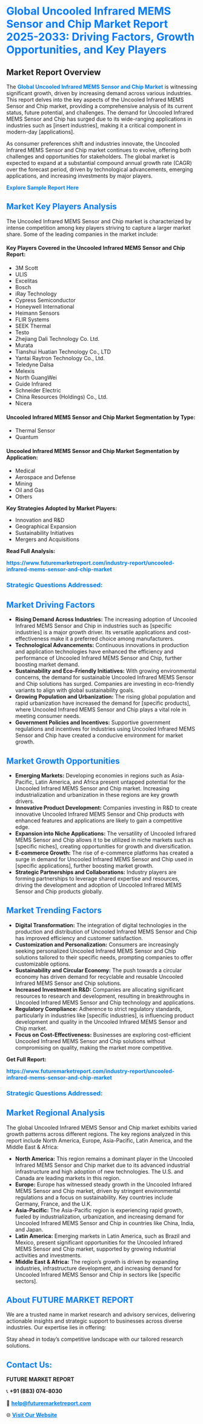 <h1 style="color: #007BFF;">Global Uncooled Infrared MEMS Sensor and Chip Market Report 2025-2033: Driving Factors, Growth Opportunities, and Key Players</h1>

<section id="overview">
<h2>Market Report Overview</h2>
<p>The <a href="https://www.futuremarketreport.com/industry-report/uncooled-infrared-mems-sensor-and-chip-market" style="color: #007BFF; text-decoration: none;"><strong>Global Uncooled Infrared MEMS Sensor and Chip Market</strong></a> is witnessing significant growth, driven by increasing demand across various industries. This report delves into the key aspects of the Uncooled Infrared MEMS Sensor and Chip market, providing a comprehensive analysis of its current status, future potential, and challenges. The demand for Uncooled Infrared MEMS Sensor and Chip has surged due to its wide-ranging applications in industries such as [insert industries], making it a critical component in modern-day [applications].</p>
<p>As consumer preferences shift and industries innovate, the Uncooled Infrared MEMS Sensor and Chip market continues to evolve, offering both challenges and opportunities for stakeholders. The global market is expected to expand at a substantial compound annual growth rate (CAGR) over the forecast period, driven by technological advancements, emerging applications, and increasing investments by major players.</p>
</section>

<section id="overview">
<p><a href="https://www.futuremarketreport.com/request-sample/reportId=81417" style="color: #007BFF; text-decoration: none;"><strong>Explore Sample Report Here</strong></a></p>
</section>

<section id="key-players">
<h2 style="color: #007BFF;">Market Key Players Analysis</h2>
<p>The Uncooled Infrared MEMS Sensor and Chip market is characterized by intense competition among key players striving to capture a larger market share. Some of the leading companies in the market include:</p>
<h4>Key Players Covered in the Uncooled Infrared MEMS Sensor and Chip Report:</h4>
<ul><li>3M Scott</li><li>ULIS</li><li>Excelitas</li><li>Bosch</li><li>iRay Technology</li><li>Cypress Semiconductor</li><li>Honeywell International</li><li>Heimann Sensors</li><li>FLIR Systems</li><li>SEEK Thermal</li><li>Testo</li><li>Zhejiang Dali Technology Co. Ltd.</li><li>Murata</li><li>Tianshui Huatian Technology Co., LTD</li><li>Yantai Raytron Technology Co., Ltd.</li><li>Teledyne Dalsa</li><li>Melexis</li><li>North GuangWei</li><li>Guide Infrared</li><li>Schneider Electric</li><li>China Resources (Holdings) Co., Ltd.</li><li>Nicera</li></ul>
<h4>Uncooled Infrared MEMS Sensor and Chip Market Segmentation by Type:</h4>
<ul><li>Thermal Sensor</li><li>Quantum</li></ul>

<h4>Uncooled Infrared MEMS Sensor and Chip Market Segmentation by Application:</h4>
<ul><li>Medical</li><li>Aerospace and Defense</li><li>Mining</li><li>Oil and Gas</li><li>Others</li></ul>
<p><strong>Key Strategies Adopted by Market Players:</strong></p>
<ul>
<li>Innovation and R&D</li>
<li>Geographical Expansion</li>
<li>Sustainability Initiatives</li>
<li>Mergers and Acquisitions</li>
</ul>
</section>

<section>
<p><strong>Read Full Analysis: </strong></p><a href="https://www.futuremarketreport.com/industry-report/uncooled-infrared-mems-sensor-and-chip-market" style="color: #007BFF; text-decoration: none;"><strong>https://www.futuremarketreport.com/industry-report/uncooled-infrared-mems-sensor-and-chip-market</strong></a>
<h3 style="color: #007BFF;">Strategic Questions Addressed:</h3>
</section>

<section id="driving-factors">
<h2 style="color: #007BFF;">Market Driving Factors</h2>
<ul>
<li><strong>Rising Demand Across Industries:</strong> The increasing adoption of Uncooled Infrared MEMS Sensor and Chip in industries such as [specific industries] is a major growth driver. Its versatile applications and cost-effectiveness make it a preferred choice among manufacturers.</li>
<li><strong>Technological Advancements:</strong> Continuous innovations in production and application technologies have enhanced the efficiency and performance of Uncooled Infrared MEMS Sensor and Chip, further boosting market demand.</li>
<li><strong>Sustainability and Eco-Friendly Initiatives:</strong> With growing environmental concerns, the demand for sustainable Uncooled Infrared MEMS Sensor and Chip solutions has surged. Companies are investing in eco-friendly variants to align with global sustainability goals.</li>
<li><strong>Growing Population and Urbanization:</strong> The rising global population and rapid urbanization have increased the demand for [specific products], where Uncooled Infrared MEMS Sensor and Chip plays a vital role in meeting consumer needs.</li>
<li><strong>Government Policies and Incentives:</strong> Supportive government regulations and incentives for industries using Uncooled Infrared MEMS Sensor and Chip have created a conducive environment for market growth.</li>
</ul>
</section>

<section id="growth-opportunities">
<h2 style="color: #007BFF;">Market Growth Opportunities</h2>
<ul>
<li><strong>Emerging Markets:</strong> Developing economies in regions such as Asia-Pacific, Latin America, and Africa present untapped potential for the Uncooled Infrared MEMS Sensor and Chip market. Increasing industrialization and urbanization in these regions are key growth drivers.</li>
<li><strong>Innovative Product Development:</strong> Companies investing in R&D to create innovative Uncooled Infrared MEMS Sensor and Chip products with enhanced features and applications are likely to gain a competitive edge.</li>
<li><strong>Expansion into Niche Applications:</strong> The versatility of Uncooled Infrared MEMS Sensor and Chip allows it to be utilized in niche markets such as [specific niches], creating opportunities for growth and diversification.</li>
<li><strong>E-commerce Growth:</strong> The rise of e-commerce platforms has created a surge in demand for Uncooled Infrared MEMS Sensor and Chip used in [specific applications], further boosting market growth.</li>
<li><strong>Strategic Partnerships and Collaborations:</strong> Industry players are forming partnerships to leverage shared expertise and resources, driving the development and adoption of Uncooled Infrared MEMS Sensor and Chip products globally.</li>
</ul>
</section>

<section id="trending-factors">
<h2 style="color: #007BFF;">Market Trending Factors</h2>
<ul>
<li><strong>Digital Transformation:</strong> The integration of digital technologies in the production and distribution of Uncooled Infrared MEMS Sensor and Chip has improved efficiency and customer satisfaction.</li>
<li><strong>Customization and Personalization:</strong> Consumers are increasingly seeking personalized Uncooled Infrared MEMS Sensor and Chip solutions tailored to their specific needs, prompting companies to offer customizable options.</li>
<li><strong>Sustainability and Circular Economy:</strong> The push towards a circular economy has driven demand for recyclable and reusable Uncooled Infrared MEMS Sensor and Chip solutions.</li>
<li><strong>Increased Investment in R&D:</strong> Companies are allocating significant resources to research and development, resulting in breakthroughs in Uncooled Infrared MEMS Sensor and Chip technology and applications.</li>
<li><strong>Regulatory Compliance:</strong> Adherence to strict regulatory standards, particularly in industries like [specific industries], is influencing product development and quality in the Uncooled Infrared MEMS Sensor and Chip market.</li>
<li><strong>Focus on Cost-Effectiveness:</strong> Businesses are exploring cost-efficient Uncooled Infrared MEMS Sensor and Chip solutions without compromising on quality, making the market more competitive.</li>
</ul>
</section>

<section>
<p><strong>Get Full Report: </strong></p><a href="https://www.futuremarketreport.com/industry-report/uncooled-infrared-mems-sensor-and-chip-market" style="color: #007BFF; text-decoration: none;"><strong>https://www.futuremarketreport.com/industry-report/uncooled-infrared-mems-sensor-and-chip-market</strong></a>
<h3 style="color: #007BFF;">Strategic Questions Addressed:</h3>
</section>


<section id="regional-analysis">
<h2 style="color: #007BFF;">Market Regional Analysis</h2>
<p>The global Uncooled Infrared MEMS Sensor and Chip market exhibits varied growth patterns across different regions. The key regions analyzed in this report include North America, Europe, Asia-Pacific, Latin America, and the Middle East & Africa:</p>
<ul>
<li><strong>North America:</strong> This region remains a dominant player in the Uncooled Infrared MEMS Sensor and Chip market due to its advanced industrial infrastructure and high adoption of new technologies. The U.S. and Canada are leading markets in this region.</li>
<li><strong>Europe:</strong> Europe has witnessed steady growth in the Uncooled Infrared MEMS Sensor and Chip market, driven by stringent environmental regulations and a focus on sustainability. Key countries include Germany, France, and the U.K.</li>
<li><strong>Asia-Pacific:</strong> The Asia-Pacific region is experiencing rapid growth, fueled by industrialization, urbanization, and increasing demand for Uncooled Infrared MEMS Sensor and Chip in countries like China, India, and Japan.</li>
<li><strong>Latin America:</strong> Emerging markets in Latin America, such as Brazil and Mexico, present significant opportunities for the Uncooled Infrared MEMS Sensor and Chip market, supported by growing industrial activities and investments.</li>
<li><strong>Middle East & Africa:</strong> The region’s growth is driven by expanding industries, infrastructure development, and increasing demand for Uncooled Infrared MEMS Sensor and Chip in sectors like [specific sectors].</li>
</ul>
</section>

<footer>
<h2 style="color: #007BFF;">About FUTURE MARKET REPORT</h2>
<p>We are a trusted name in market research and advisory services, delivering actionable insights and strategic support to businesses across diverse industries. Our expertise lies in offering:</p>

<p>Stay ahead in today’s competitive landscape with our tailored research solutions.</p>

<h2 style="color: #007BFF;">Contact Us:</h2>
<p><strong>FUTURE MARKET REPORT</strong></p>
<p>📞 <strong>+91 (883) 074-8030</strong></p>
<p>📧 <strong><a href="mailto:help@futuremarketreport.com" style="color: #007BFF;">help@futuremarketreport.com</a></strong></p>
<p>🌐 <strong><a href="https://www.futuremarketreport.com/" style="color: #007BFF;">Visit Our Website</a></strong></p>
</footer>